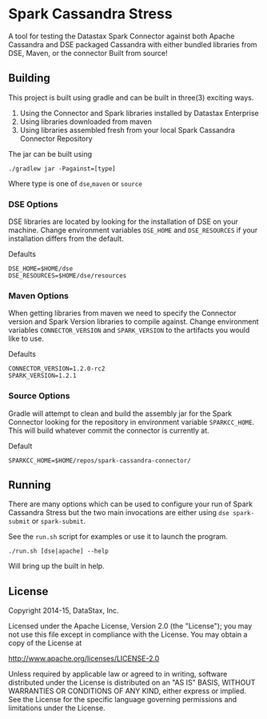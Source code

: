 # Spark Cassandra Stress

A tool for testing the Datastax Spark Connector against both Apache
Cassandra and DSE packaged Cassandra with either bundled libraries from
DSE, Maven, or the connector Built from source!

## Building

This project is built using gradle and can be built in three(3) exciting ways.

1. Using the Connector and Spark libraries installed by Datastax Enterprise
2. Using libraries downloaded from maven
3. Using libraries assembled fresh from your local Spark Cassandra Connector Repository

The jar can be built using 

    ./gradlew jar -Pagainst=[type]
    
Where type is one of `dse`,`maven` or `source`

### DSE Options

DSE libraries are located by looking for the installation of DSE on your machine.
Change environment variables `DSE_HOME` and `DSE_RESOURCES` if your installation
differs from the default.


Defaults

    DSE_HOME=$HOME/dse
    DSE_RESOURCES=$HOME/dse/resources
    
### Maven Options

When getting libraries from maven we need to specify the Connector version and
Spark Version libraries to compile against. Change environment variables 
`CONNECTOR_VERSION` and `SPARK_VERSION` to the artifacts you would like to 
use.

Defaults

    CONNECTOR_VERSION=1.2.0-rc2
    SPARK_VERSION=1.2.1
    
### Source Options

Gradle will attempt to clean and build the assembly jar for the Spark Connector
looking for the repository in environment variable `SPARKCC_HOME`. This will 
build whatever commit the connector is currently at.

Default

    SPARKCC_HOME=$HOME/repos/spark-cassandra-connector/


## Running

There are many options which can be used to configure your run of
Spark Cassandra Stress but the two main invocations are either using
`dse spark-submit` or `spark-submit`. 

See the `run.sh` script for examples or use it to launch the program.

    ./run.sh [dse|apache] --help
    
Will bring up the built in help.

## License

Copyright 2014-15, DataStax, Inc.

Licensed under the Apache License, Version 2.0 (the "License"); you may not use this file except in compliance with the License. You may obtain a copy of the License at

http://www.apache.org/licenses/LICENSE-2.0

Unless required by applicable law or agreed to in writing, software distributed under the License is distributed on an "AS IS" BASIS, WITHOUT WARRANTIES OR CONDITIONS OF ANY KIND, either express or implied. See the License for the specific language governing permissions and limitations under the License.
